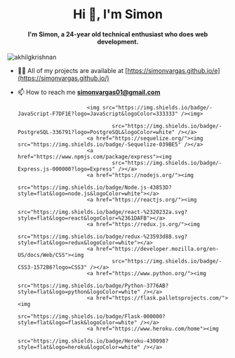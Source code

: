 
<h1 align="center">Hi 👋, I'm Simon</h1>
<h4 align="center">I'm Simon, a 24-year old technical enthusiast who does web development.</h3>

<p align="left"> <img src="https://komarev.com/ghpvc/?username=akhilgkrishnan" alt="akhilgkrishnan" /> </p>

- 👨‍💻 All of my projects are available at [https://simonvargas.github.io/e](https://simonvargas.github.io/)
- 📫 How to reach me **simonvargas01@gmail.com**

							<img src="https://img.shields.io/badge/-JavaScript-F7DF1E?logo=JavaScript&logoColor=333333" /><img>
							
									src="https://img.shields.io/badge/-PostgreSQL-336791?logo=PostgreSQL&logoColor=white" /></a>
							<a href="https://sequelize.org/"><img src="https://img.shields.io/badge/-Sequelize-039BE5" /></a>
							<a href="https://www.npmjs.com/package/express"><img
									src="https://img.shields.io/badge/-Express.js-000000?logo=Express" /></a>
							<a href="https://nodejs.org/"><img
									src="https://img.shields.io/badge/Node.js-43853D?style=flat&logo=node.js&logoColor=white"></a>
							<a href="https://reactjs.org/"><img
									src="https://img.shields.io/badge/react-%2320232a.svg?style=flat&logo=react&logoColor=%2361DAFB"></a>
							<a href="https://redux.js.org/"><img
									src="https://img.shields.io/badge/redux-%23593d88.svg?style=flat&logo=redux&logoColor=white"></a>
							<a href="https://developer.mozilla.org/en-US/docs/Web/CSS"><img
									src="https://img.shields.io/badge/-CSS3-1572B6?logo=CSS3" /></a>
							<a href="https://www.python.org/"><img
									src="https://img.shields.io/badge/Python-3776AB?style=flat&logo=python&logoColor=white" /></a>
							<a href="https://flask.palletsprojects.com/"><img
									src="https://img.shields.io/badge/Flask-000000?style=flat&logo=flask&logoColor=white" /></a>
							<a href="https://www.heroku.com/home"><img
									src="https://img.shields.io/badge/Heroku-430098?style=flat&logo=heroku&logoColor=white" /></a>
						
